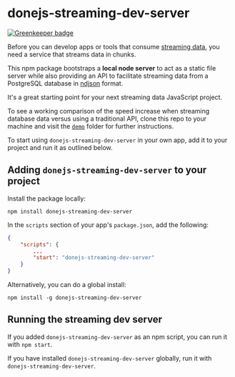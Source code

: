 # donejs-streaming-dev-server

[![Greenkeeper badge](https://badges.greenkeeper.io/donejs/demo-streaming-dev-server.svg)](https://greenkeeper.io/)

Before you can develop apps or tools that consume [streaming data](https://github.com/donejs/donejs/issues/834), you need a service that streams data in chunks.

This npm package bootstraps a **local node server** to act as a static file server while also providing an API to facilitate streaming data from a PostgreSQL database in [ndjson](http://ndjson.org/) format.

It's a great starting point for your next streaming data JavaScript project.

To see a working comparison of the speed increase when streaming database data versus using a traditional API, clone this repo to your machine and visit the [`demo`](./demo) folder for further instructions.

To start using `donejs-streaming-dev-server` in your own app, add it to your project and run it as outlined below.

## Adding `donejs-streaming-dev-server` to your project

Install the package locally:

```
npm install donejs-streaming-dev-server
```

In the `scripts` section of your app's `package.json`, add the following:

```json
{
	"scripts": {
		...
		"start": "donejs-streaming-dev-server"
	}
}
```

Alternatively, you can do a global install:

```
npm install -g donejs-streaming-dev-server
```

## Running the streaming dev server

If you added `donejs-streaming-dev-server` as an npm script, you can run it with `npm start`.

If you have installed `donejs-streaming-dev-server` globally, run it with `donejs-streaming-dev-server`.

